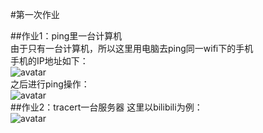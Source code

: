 #第一次作业  

##作业1：ping里一台计算机  
由于只有一台计算机，所以这里用电脑去ping同一wifi下的手机  
手机的IP地址如下：  
![avatar](https://github.com/20192021855-DCAN/HOMEWORK-1/raw/master/2017302580011/ping.png)  
之后进行ping操作：  
![avatar](https://github.com/20192021855-DCAN/HOMEWORK-1/blob/master/2017302580011/tracert.png?raw=true)  
##作业2：tracert一台服务器
这里以bilibili为例：  
![avatar](https://github.com/20192021855-DCAN/HOMEWORK-1/raw/master/2017302580011/ping.png)  
